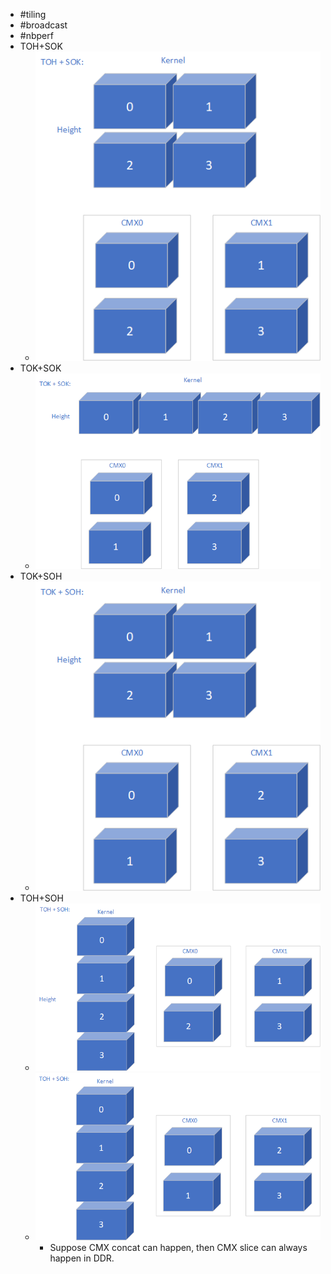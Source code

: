 - #tiling
- #broadcast
- #nbperf
- TOH+SOK
	- ![image.png](../assets/image_1661832904965_0.png)
- TOK+SOK
	- ![image.png](../assets/image_1661832951926_0.png)
- TOK+SOH
	- ![image.png](../assets/image_1661832894491_0.png)
- TOH+SOH
	- ![image.png](../assets/image_1661912902309_0.png)
	- ![image.png](../assets/image_1661913217310_0.png)
		- Suppose CMX concat can happen, then  CMX slice can always happen in DDR.